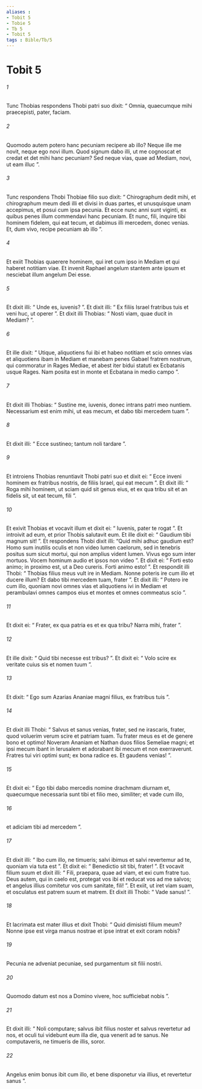 ```yaml
---
aliases : 
- Tobit 5
- Tobie 5
- Tb 5
- Tobit 5
tags : Bible/Tb/5
---
```


# Tobit 5

###### 1
Tunc Thobias respondens Thobi patri suo dixit: “ Omnia, quaecumque mihi praecepisti, pater, faciam. 
###### 2
Quomodo autem potero hanc pecuniam recipere ab illo? Neque ille me novit, neque ego novi illum. Quod signum dabo illi, ut me cognoscat et credat et det mihi hanc pecuniam? Sed neque vias, quae ad Mediam, novi, ut eam illuc ”. 
###### 3
Tunc respondens Thobi Thobiae filio suo dixit: “ Chirographum dedit mihi, et chirographum meum dedi illi et divisi in duas partes, et unusquisque unam accepimus, et posui cum ipsa pecunia. Et ecce nunc anni sunt viginti, ex quibus penes illum commendavi hanc pecuniam. Et nunc, fili, inquire tibi hominem fidelem, qui eat tecum, et dabimus illi mercedem, donec venias. Et, dum vivo, recipe pecuniam ab illo ”.
###### 4
Et exiit Thobias quaerere hominem, qui iret cum ipso in Mediam et qui haberet notitiam viae. Et invenit Raphael angelum stantem ante ipsum et nesciebat illum angelum Dei esse. 
###### 5
Et dixit illi: “ Unde es, iuvenis? ”. Et dixit illi: “ Ex filiis Israel fratribus tuis et veni huc, ut operer ”. Et dixit illi Thobias: “ Nosti viam, quae ducit in Mediam? ”. 
###### 6
Et ille dixit: “ Utique, aliquotiens fui ibi et habeo notitiam et scio omnes vias et aliquotiens ibam in Mediam et manebam penes Gabael fratrem nostrum, qui commoratur in Rages Mediae, et abest iter bidui statuti ex Ecbatanis usque Rages. Nam posita est in monte et Ecbatana in medio campo ”. 
###### 7
Et dixit illi Thobias: “ Sustine me, iuvenis, donec intrans patri meo nuntiem. Necessarium est enim mihi, ut eas mecum, et dabo tibi mercedem tuam ”. 
###### 8
Et dixit illi: “ Ecce sustineo; tantum noli tardare ”. 
###### 9
Et introiens Thobias renuntiavit Thobi patri suo et dixit ei: “ Ecce inveni hominem ex fratribus nostris, de filiis Israel, qui eat mecum ”. Et dixit illi: “ Roga mihi hominem, ut sciam quid sit genus eius, et ex qua tribu sit et an fidelis sit, ut eat tecum, fili ”. 
###### 10
Et exivit Thobias et vocavit illum et dixit ei: “ Iuvenis, pater te rogat ”. Et introivit ad eum, et prior Thobis salutavit eum. Et ille dixit ei: “ Gaudium tibi magnum sit! ”. Et respondens Thobi dixit illi: “Quid mihi adhuc gaudium est? Homo sum inutilis oculis et non video lumen caelorum, sed in tenebris positus sum sicut mortui, qui non amplius vident lumen. Vivus ego sum inter mortuos. Vocem hominum audio et ipsos non video ”. Et dixit ei: “ Forti esto animo; in proximo est, ut a Deo cureris. Forti animo esto! ”. Et respondit illi Thobi: “ Thobias filius meus vult ire in Mediam. Nonne poteris ire cum illo et ducere illum? Et dabo tibi mercedem tuam, frater ”. Et dixit illi: “ Potero ire cum illo, quoniam novi omnes vias et aliquotiens ivi in Mediam et perambulavi omnes campos eius et montes et omnes commeatus scio ”. 
###### 11
Et dixit ei: “ Frater, ex qua patria es et ex qua tribu? Narra mihi, frater ”. 
###### 12
Et ille dixit: “ Quid tibi necesse est tribus? ”. Et dixit ei: “ Volo scire ex veritate cuius sis et nomen tuum ”. 
###### 13
Et dixit: “ Ego sum Azarias Ananiae magni filius, ex fratribus tuis ”.
###### 14
Et dixit illi Thobi: “ Salvus et sanus venias, frater, sed ne irascaris, frater, quod voluerim verum scire et patriam tuam. Tu frater meus es et de genere bono et optimo! Noveram Ananiam et Nathan duos filios Semeliae magni; et ipsi mecum ibant in Ierusalem et adorabant ibi mecum et non exerraverunt. Fratres tui viri optimi sunt; ex bona radice es. Et gaudens venias! ”. 
###### 15
Et dixit ei: “ Ego tibi dabo mercedis nomine drachmam diurnam et, quaecumque necessaria sunt tibi et filio meo, similiter; et vade cum illo, 
###### 16
et adiciam tibi ad mercedem ”. 
###### 17
Et dixit illi: “ Ibo cum illo, ne timueris; salvi ibimus et salvi revertemur ad te, quoniam via tuta est ”. Et dixit ei: “ Benedictio sit tibi, frater! ”. Et vocavit filium suum et dixit illi: “ Fili, praepara, quae ad viam, et exi cum fratre tuo. Deus autem, qui in caelo est, protegat vos ibi et reducat vos ad me salvos; et angelus illius comitetur vos cum sanitate, fili! ”. Et exiit, ut iret viam suam, et osculatus est patrem suum et matrem. Et dixit illi Thobi: “ Vade sanus! ”. 
###### 18
Et lacrimata est mater illius et dixit Thobi: “ Quid dimisisti filium meum? Nonne ipse est virga manus nostrae et ipse intrat et exit coram nobis? 
###### 19
Pecunia ne adveniat pecuniae, sed purgamentum sit filii nostri. 
###### 20
Quomodo datum est nos a Domino vivere, hoc sufficiebat nobis ”. 
###### 21
Et dixit illi: “ Noli computare; salvus ibit filius noster et salvus revertetur ad nos, et oculi tui videbunt eum illa die, qua venerit ad te sanus. Ne computaveris, ne timueris de illis, soror. 
###### 22
Angelus enim bonus ibit cum illo, et bene disponetur via illius, et revertetur sanus ”.
